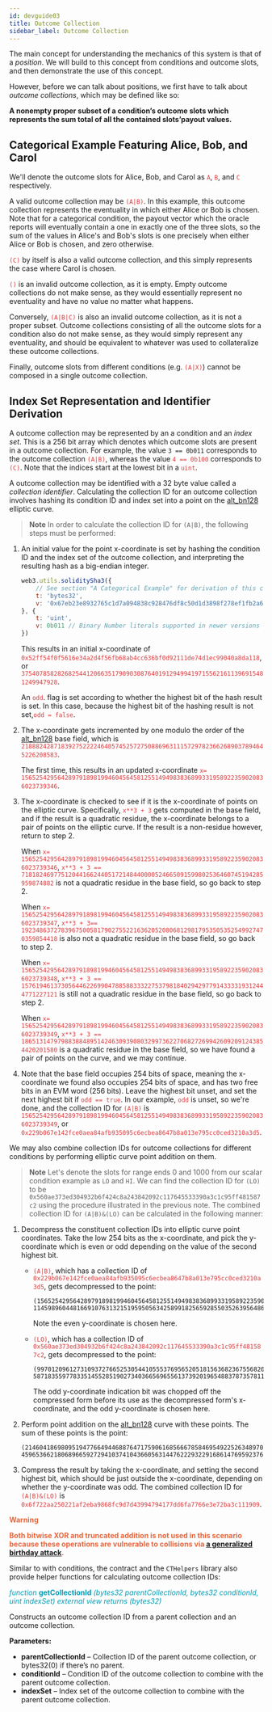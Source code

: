 ```yaml
---
id: devguide03
title: Outcome Collection
sidebar_label: Outcome Collection
---
```


The main concept for understanding the mechanics of this system is that
of a *position*. We will build to this concept from conditions and
outcome slots, and then demonstrate the use of this concept.

However, before we can talk about positions, we first have to talk about
*outcome collections*, which may be defined like so:


<span style="color:##001428">**A nonempty proper subset of a condition’s outcome slots which represents the sum total of all the contained slots’payout values.** </span>


## Categorical Example Featuring Alice, Bob, and Carol

We'll denote the outcome slots for Alice, Bob, and Carol as <span style="color:#DB3A3D">`A`</span>, <span style="color:#DB3A3D">`B`</span>,
and <span style="color:#DB3A3D">`C`</span> respectively.

A valid outcome collection may be <span style="color:#DB3A3D">`(A|B)`</span>. In this example, this outcome
collection represents the eventuality in which either Alice or Bob is
chosen. Note that for a categorical condition, the payout vector which
the oracle reports will eventually contain a one in exactly one of the
three slots, so the sum of the values in Alice's and Bob's slots is one
precisely when either Alice or Bob is chosen, and zero otherwise.

<span style="color:#DB3A3D">`(C)`</span> by itself is also a valid outcome collection, and this simply
represents the case where Carol is chosen.

<span style="color:#DB3A3D">`()`</span> is an invalid outcome collection, as it is empty. Empty outcome
collections do not make sense, as they would essentially represent no
eventuality and have no value no matter what happens.

Conversely, <span style="color:#DB3A3D">`(A|B|C)`</span> is also an invalid outcome collection, as it is
not a proper subset. Outcome collections consisting of all the outcome
slots for a condition also do not make sense, as they would simply
represent any eventuality, and should be equivalent to whatever was used
to collateralize these outcome collections.

Finally, outcome slots from different conditions (e.g. <span style="color:#DB3A3D">`(A|X)`</span>) cannot
be composed in a single outcome collection.

## Index Set Representation and Identifier Derivation

A outcome collection may be represented by an a condition and an *index
set*. This is a 256 bit array which denotes which outcome slots are
present in a outcome collection. For example, the value `3 == 0b011`
corresponds to the outcome collection <span style="color:#DB3A3D">`(A|B)`</span>, whereas the value <span style="color:#DB3A3D">`4
== 0b100`</span> corresponds to <span style="color:#DB3A3D">`(C)`</span>. Note that the indices start at the
lowest bit in a <span style="color:#DB3A3D">`uint`</span>.

A outcome collection may be identified with a 32 byte value called a
*collection identifier*. Calculating the collection ID for an outcome
collection involves hashing its condition ID and index set into a point
on the [alt\_bn128](https://eips.ethereum.org/EIPS/eip-196) elliptic curve.



> **Note** In order to calculate the collection ID for `(A|B)`, the following steps
must be performed:

1.  An initial value for the point x-coordinate is set by hashing the
    condition ID and the index set of the outcome collection, and
    interpreting the resulting hash as a big-endian integer.
    
    ``` js
    web3.utils.soliditySha3({
        // See section "A Categorical Example" for derivation of this condition ID
        t: 'bytes32',
        v: '0x67eb23e8932765c1d7a094838c928476df8c50d1d3898f278ef1fb2a62afab63'
    }, {
        t: 'uint',
        v: 0b011 // Binary Number literals supported in newer versions of JavaScript
    })
    ```
    
    This results in an initial x-coordinate of
    <span style="color:#DB3A3D">`0x52ff54f0f5616e34a2d4f56fb68ab4cc636bf0d92111de74d1ec99040a8da118`</span>,
    or  <span style="color:#DB3A3D">`37540785828268254412066351790903087640191294994197155621611396915481249947928`</span>.

	An <span style="color:#DB3A3D">`odd`</span>. flag is set according to whether the highest bit of the hash
	result is set. In this case, because the highest bit of the hashing
	result is not set,<span style="color:#DB3A3D">`odd = false`</span>.
 
2.  The x-coordinate gets incremented by one modulo the order of the
     [alt\_bn128](https://eips.ethereum.org/EIPS/eip-196) base field, which is
     <span style="color:#DB3A3D">`21888242871839275222246405745257275088696311157297823662689037894645226208583`</span>.
      
     The first time, this results in an updated x-coordinate <span style="color:#DB3A3D">`x= 15652542956428979189819946045645812551494983836899331958922359020836023739346`</span>.
 
 3.  The x-coordinate is checked to see if it is the x-coordinate of
     points on the elliptic curve. Specifically, <span style="color:#DB3A3D">`x**3 + 3`</span> gets
     computed in the base field, and if the result is a quadratic
      residue, the x-coordinate belongs to a pair of points on the
     elliptic curve. If the result is a non-residue however, return
     to step 2.
     
     When <span style="color:#DB3A3D">`x= 15652542956428979189819946045645812551494983836899331958922359020836023739346`</span>,
     <span style="color:#DB3A3D">`x**3 + 3
     == 7181824697751204416624405172148440000524665091599802536460745194285959874882`</span>
     is not a quadratic residue in the base field, so go back to step 2.
     
     When <span style="color:#DB3A3D">`x= 15652542956428979189819946045645812551494983836899331958922359020836023739347`</span>,
     <span style="color:#DB3A3D">`x**3 + 3== 19234863727839675005817902755221636205208068129817953505352549927470359854418`</span>
     is also not a quadratic residue in the base field, so go back to
     step 2.
     
     When <span style="color:#DB3A3D">`x= 15652542956428979189819946045645812551494983836899331958922359020836023739348`</span>,
     <span style="color:#DB3A3D">`x**3 + 3
     == 15761946137305644622699047885883332275379818402942977914333319312444771227121`</span>
     is still not a quadratic residue in the base field, so go back
     to step 2.
     
     When <span style="color:#DB3A3D">`x= 15652542956428979189819946045645812551494983836899331958922359020836023739349`</span>,
     <span style="color:#DB3A3D">`x**3 + 3 == 18651314797988388489514246309390803299736227068272699426092091243854420201580`</span>
     is a quadratic residue in the base field, so we have found a
     pair of points on the curve, and we may continue.
 
 4.  Note that the base field occupies 254 bits of space, meaning the
     x-coordinate we found also occupies 254 bits of space, and has
     two free bits in an EVM word (256 bits). Leave the highest bit
     unset, and set the next highest bit if <span style="color:#DB3A3D">`odd == true`</span>. In our
     example,<span style="color:#DB3A3D"> `odd`</span> is unset, so we're done, and the collection ID
     for <span style="color:#DB3A3D">`(A|B)`</span> is
     <span style="color:#DB3A3D">`15652542956428979189819946045645812551494983836899331958922359020836023739349`</span>,
     or
     <span style="color:#DB3A3D">`0x229b067e142fce0aea84afb935095c6ecbea8647b8a013e795cc0ced3210a3d5`</span>.

We may also combine collection IDs for outcome collections for different
conditions by performing elliptic curve point addition on them.

> **Note** Let's denote the slots for range ends 0 and 1000 from our scalar
condition example as `LO` and `HI`. We can find the collection ID for
`(LO)` to be
`0x560ae373ed304932b6f424c8a243842092c117645533390a3c1c95ff481587c2`
using the procedure illustrated in the previous note. The combined collection ID for `(A|B)&(LO)` can be calculated in the
following manner:

1.  Decompress the constituent collection IDs into elliptic curve point
    coordinates. Take the low 254 bits as the x-coordinate, and pick the
    y-coordinate which is even or odd depending on the value of the
    second highest bit.
    
      - <span style="color:#DB3A3D">`(A|B)`</span>, which has a collection ID of
        <span style="color:#DB3A3D">`0x229b067e142fce0aea84afb935095c6ecbea8647b8a013e795cc0ced3210a3d5`</span>,
        gets decompressed to the point:
        
            (15652542956428979189819946045645812551494983836899331958922359020836023739349,
            11459896044816691076313215195950563425899182565928550352639564868174527712586)
        
        Note the even y-coordinate is chosen here.
    
      - <span style="color:#DB3A3D">`(LO)`</span>, which has a collection ID of
        <span style="color:#DB3A3D">`0x560ae373ed304932b6f424c8a243842092c117645533390a3c1c95ff481587c2`</span>,
        gets decompressed to the point:
        
            (9970120961273109372766525305441055537695652051815636823675568206550524069826,
            5871835597783351455285190273403665696556137392019654883787357811704360229175)
        
        The odd y-coordinate indication bit was chopped off the
        compressed form before its use as the decompressed form's
        x-coordinate, and the odd y-coordinate is chosen here.

2.  Perform point addition on the
    [alt\_bn128](https://eips.ethereum.org/EIPS/eip-196) curve with
    these points. The sum of these points is the point:
    
        (21460418698095194776649446887647175906168566678584695492252634897075584178441,
        4596536621806896659272941037410436605631447622293229168614769592376282983323)

3.  Compress the result by taking the x-coordinate, and setting the
    second highest bit, which should be just outside the x-coordinate,
    depending on whether the y-coordinate was odd. The combined
    collection ID for <span style="color:#DB3A3D">`(A|B)&(LO)`</span> is
    <span style="color:#DB3A3D">`0x6f722aa250221af2eba9868fc9d7d43994794177dd6fa7766e3e72ba3c111909`</span>.

<span style="color:#e8663d">**Warning**</span>

<span style="color:#e8663d"> **Both bitwise XOR and truncated addition is not used in this scenario
because these operations are vulnerable to collisions via [a generalized
birthday attack](https://link.springer.com/chapter/10.1007/3-540-45708-9_19).**</span>


Similar to with conditions, the contract and the `CTHelpers` library
also provide helper functions for calculating outcome collection IDs:

<span style="color:#009cb4">*function* **getCollectionId** *(bytes32 parentCollectionId, bytes32 conditionId, uint indexSet) external view returns (bytes32)*</span>
	
Constructs an outcome collection ID from a parent collection and an outcome collection.

**Parameters:**	
- **parentCollectionId** – Collection ID of the parent outcome collection, or bytes32(0) if there’s no parent.
- **conditionId** – Condition ID of the outcome collection to combine with the parent outcome collection.
- **indexSet** – Index set of the outcome collection to combine with the parent outcome collection.
